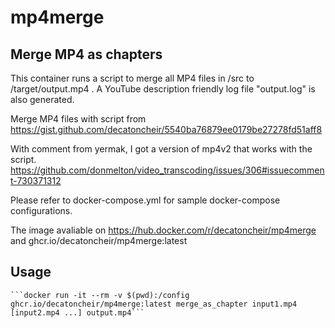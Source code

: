 # mp4merge

## Merge MP4 as chapters

This container runs a script to merge all MP4 files in /src to /target/output.mp4 . A YouTube description friendly log file "output.log" is also generated.

Merge MP4 files with script from https://gist.github.com/decatoncheir/5540ba76879ee0179be27278fd51aff8

With comment from yermak, I got a version of mp4v2 that works with the script. https://github.com/donmelton/video_transcoding/issues/306#issuecomment-730371312

Please refer to docker-compose.yml for sample docker-compose configurations.

The image avaliable on https://hub.docker.com/r/decatoncheir/mp4merge and ghcr.io/decatoncheir/mp4merge:latest

## Usage
	```docker run -it --rm -v $(pwd):/config ghcr.io/decatoncheir/mp4merge:latest merge_as_chapter input1.mp4 [input2.mp4 ...] output.mp4```
